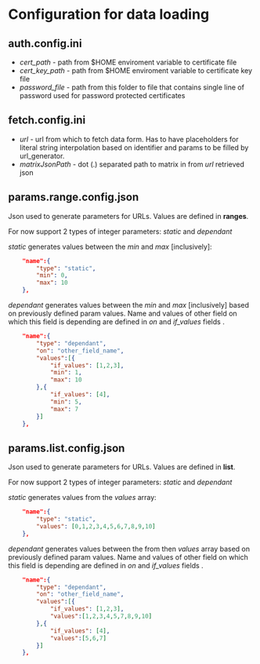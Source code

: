 # Configuration for data loading

## auth.config.ini

* *cert_path* - path from $HOME enviroment variable to certificate file
* *cert_key_path* - path from $HOME enviroment variable to certificate key file
* *password_file* - path from this folder to file that contains single line of password used for password protected certificates

## fetch.config.ini

* *url* - url from which to fetch data form. Has to have placeholders for literal string interpolation based on identifier and params to be filled by url_generator.
* *matrixJsonPath* - dot (.) separated path to matrix in from *url* retrieved json

## params.range.config.json

Json used to generate parameters for URLs. Values are defined in **ranges**.

For now support 2 types of integer parameters: *static* and *dependant*

*static* generates values between the *min* and *max* [inclusively]:

```json
    "name":{
        "type": "static",
        "min": 0,
        "max": 10
    },
```

*dependant* generates values between the *min* and *max* [inclusively] based on previously defined param values. Name and values of other field on which this field is depending are defined in *on* and *if_values* fields .

```json
    "name":{
        "type": "dependant",
        "on": "other_field_name",
        "values":[{
            "if_values": [1,2,3],
            "min": 1,
            "max": 10
        },{
            "if_values": [4],
            "min": 5,
            "max": 7
        }]
    },
```

## params.list.config.json

Json used to generate parameters for URLs. Values are defined in **list**.

For now support 2 types of integer parameters: *static* and *dependant*

*static* generates values from the *values* array:

```json
    "name":{
        "type": "static",
        "values": [0,1,2,3,4,5,6,7,8,9,10]
    },
```

*dependant* generates values between the from then *values* array based on previously defined param values. Name and values of other field on which this field is depending are defined in *on* and *if_values* fields .

```json
    "name":{
        "type": "dependant",
        "on": "other_field_name",
        "values":[{
            "if_values": [1,2,3],
            "values":[1,2,3,4,5,7,8,9,10]
        },{
            "if_values": [4],
            "values":[5,6,7]
        }]
    },
```
